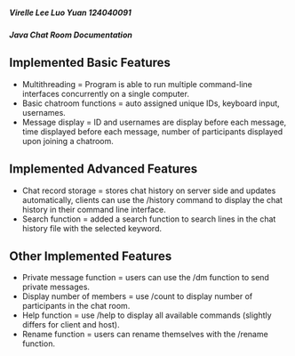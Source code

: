 ##### Virelle Lee Luo Yuan 124040091

##### Java Chat Room Documentation

## Implemented Basic Features
- Multithreading = Program is able to run multiple command-line interfaces concurrently on a single computer.
- Basic chatroom functions = auto assigned unique IDs, keyboard input, usernames.
- Message display = ID and usernames are display before each message, time displayed before each message, number of participants displayed upon joining a chatroom.

## Implemented Advanced Features

- Chat record storage = stores chat history on server side and updates automatically, clients can use the /history command to display the chat history in their command line interface.
- Search function = added a search function to search lines in the chat history file with the selected keyword.

## Other Implemented Features

- Private message function = users can use the /dm function to send private messages.
- Display number of members = use /count to display number of participants in the chat room.
- Help function = use /help to display all available commands (slightly differs for client and host).
- Rename function = users can rename themselves with the /rename function.

